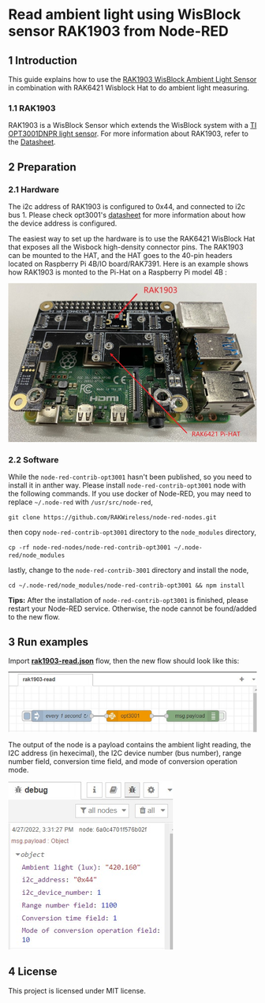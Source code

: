 # Read ambient light using WisBlock sensor RAK1903 from Node-RED 

## 1 Introduction

This guide explains how to use the [RAK1903 WisBlock Ambient Light Sensor](https://docs.rakwireless.com/Product-Categories/WisBlock/RAK1903/Overview/#product-description) in combination with RAK6421 Wisblock Hat to do ambient light measuring.  

### 1.1 RAK1903

RAK1903 is a WisBlock Sensor which extends the WisBlock system with a [TI OPT3001DNPR light sensor](https://www.ti.com/product/OPT3001).  For more information about RAK1903, refer to the [Datasheet](https://docs.rakwireless.com/Product-Categories/WisBlock/RAK1903/Datasheet/).



## 2 Preparation

### 2.1 Hardware

The i2c address of RAK1903 is configured to 0x44, and connected to i2c bus 1. Please check opt3001's [datasheet](https://www.ti.com/lit/ds/symlink/opt3001.pdf?ts=1650948147469&ref_url=https%253A%252F%252Fwww.google.com%252F) for more information about how the device address is configured. 

The easiest way to set up the hardware is to use the RAK6421 WisBlock Hat that exposes all the Wisbock high-density connector pins.  The RAK1903 can be mounted to the HAT, and the HAT goes to the 40-pin headers located on Raspberry Pi 4B/IO board/RAK7391. Here is an example shows how RAK1903 is monted to the Pi-Hat on a Raspberry Pi model 4B :

![mouned on Raspberry 4B](assets/rak1903+rak6421+rpi4b.jpg)

### 2.2 Software

While the `node-red-contrib-opt3001` hasn't been published, so you need to install it in anther way. Please install `node-red-contrib-opt3001` node with the following commands. If you use docker of Node-RED, you may need to replace `~/.node-red` with `/usr/src/node-red`,

```
git clone https://github.com/RAKWireless/node-red-nodes.git
```

then copy `node-red-contrib-opt3001` directory  to  the `node_modules` directory,

```
cp -rf node-red-nodes/node-red-contrib-opt3001 ~/.node-red/node_modules
```

lastly, change to the `node-red-contrib-3001` directory and install the node, 

```
cd ~/.node-red/node_modules/node-red-contrib-opt3001 && npm install
```

**Tips:**  After the installation of  `node-red-contrib-opt3001`  is finished, please restart your Node-RED service.  Otherwise, the node cannot be found/added to the new flow.

## 3 Run examples

Import  [**rak1903-read.json**](rak1903-read.json) flow, then the new flow should look like this:

![RAK1903 example overview.jpg](assets/rak1903-read-overview.jpg)



The output of the node is a payload contains the ambient light reading, the I2C address (in hexecimal), the I2C device number (bus number), range number field, conversion time field, and mode of conversion operation mode.  

<img src="assets/opt3001-node-output.jpg" alt="output of the opt3001 node"/>



## 4 License

This project is licensed under MIT license.
